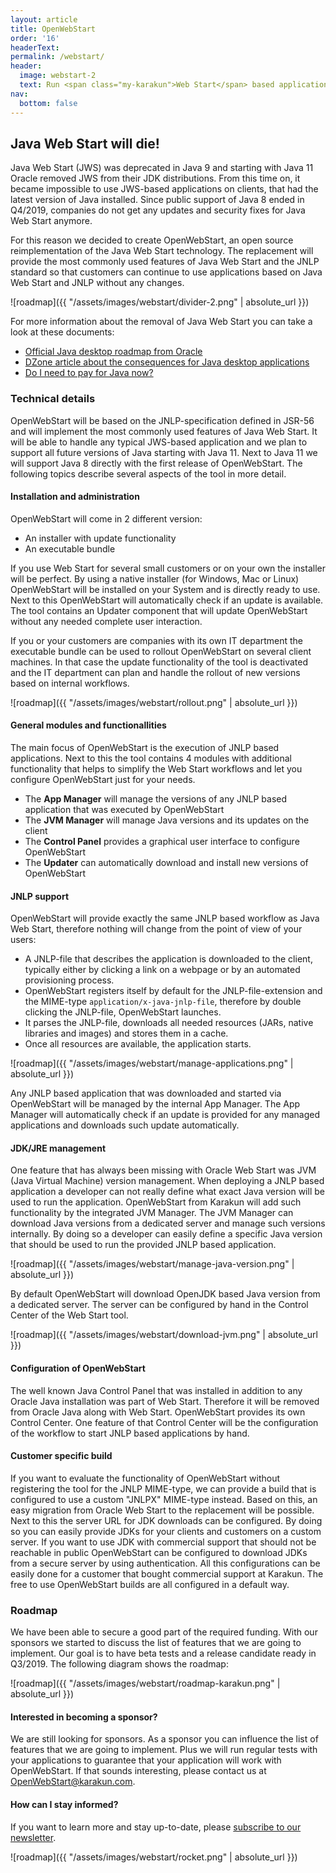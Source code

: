 ```yaml
---
layout: article
title: OpenWebStart
order: '16'
headerText:
permalink: /webstart/
header:
  image: webstart-2
  text: Run <span class="my-karakun">Web Start</span> based applications after the release of <span class="my-karakun">Java 11</span>
nav:
  bottom: false
---
```

## Java Web Start will die!
Java Web Start (JWS) was deprecated in Java 9 and starting with Java 11 Oracle removed JWS from their JDK distributions.
From this time on, it became impossible to use JWS-based applications on clients, that had the latest version of Java installed.
Since public support of Java 8 ended in Q4/2019, companies do not get any updates and security fixes for Java Web Start anymore.

For this reason we decided to create <span class="text-highlight">Open<span>WebStart</span></span>, an open source reimplementation of the Java Web Start technology.
The replacement will provide the most commonly used features of Java Web Start and the JNLP standard so that customers can continue to use applications based on Java Web Start and JNLP without any changes.

![roadmap]({{ "/assets/images/webstart/divider-2.png" | absolute_url }})

For more information about the removal of Java Web Start you can take a look at these documents:

* [Official Java desktop roadmap from Oracle](http://www.oracle.com/technetwork/java/javase/javaclientroadmapupdate2018mar-4414431.pdf)
* [DZone article about the consequences for Java desktop applications](https://dzone.com/articles/what-the-future-java-releases-will-mean-for-legacy)
* [Do I need to pay for Java now?](/java/2018/06/25/java-releases.html)

### Technical details
<span class="text-highlight">Open<span>WebStart</span></span> will be based on the JNLP-specification defined in JSR-56 and will implement the most commonly used features of Java Web Start.
It will be able to handle any typical JWS-based application and we plan to support all future versions of Java starting with Java 11. Next to Java 11 we will support Java 8 directly with the first release of <span class="text-highlight">Open<span>WebStart</span></span>.
The following topics describe several aspects of the tool in more detail.


#### Installation and administration
<span class="text-highlight">Open<span>WebStart</span></span> will come in 2 different version:

- An installer with update functionality
- An executable bundle

If you use Web Start for several small customers or on your own the installer will be perfect.
By using a native installer (for Windows, Mac or Linux) <span class="text-highlight">Open<span>WebStart</span></span> will be installed on your System and is directly ready to use.
Next to this <span class="text-highlight">Open<span>WebStart</span></span> will automatically check if an update is available.
The tool contains an Updater component that will update <span class="text-highlight">Open<span>WebStart</span></span> without any needed complete user interaction.

If you or your customers are companies with its own IT department the executable bundle can be used to rollout <span class="text-highlight">Open<span>WebStart</span></span> on several client machines.
In that case the update functionality of the tool is deactivated and the IT department can plan and handle the rollout of new versions based on internal workflows.

![roadmap]({{ "/assets/images/webstart/rollout.png" | absolute_url }})

#### General modules and functionallities
The main focus of <span class="text-highlight">Open<span>WebStart</span></span> is the execution of JNLP based applications.
Next to this the tool contains 4 modules with additional functionality that helps to simplify the Web Start workflows and let you configure <span class="text-highlight">Open<span>WebStart</span></span> just for your needs.

- The **App Manager** will manage the versions of any JNLP based application that was executed by <span class="text-highlight">Open<span>WebStart</span></span>
- The **JVM Manager** will manage Java versions and its updates on the client
- The **Control Panel** provides a graphical user interface to configure <span class="text-highlight">Open<span>WebStart</span></span>
- The **Updater** can automatically download and install new versions of <span class="text-highlight">Open<span>WebStart</span></span>

#### JNLP support
<span class="text-highlight">Open<span>WebStart</span></span> will provide exactly the same JNLP based workflow as Java Web Start, therefore nothing will change from the point of view of your users:

- A JNLP-file that describes the application is downloaded to the client, typically either by clicking a link on a webpage or by an automated provisioning process.
- <span class="text-highlight">Open<span>WebStart</span></span> registers itself by default for the JNLP-file-extension and the MIME-type `application/x-java-jnlp-file`, therefore by double clicking the JNLP-file, <span class="text-highlight">Open<span>WebStart</span></span> launches.
- It parses the JNLP-file, downloads all needed resources (JARs, native libraries and images) and stores them in a cache.
- Once all resources are available, the application starts.

![roadmap]({{ "/assets/images/webstart/manage-applications.png" | absolute_url }})

Any JNLP based application that was downloaded and started via <span class="text-highlight">Open<span>WebStart</span></span> will be managed by the internal App Manager. The App Manager will automatically check if an update is provided for any managed applications and downloads such update automatically.

#### JDK/JRE management
One feature that has always been missing with Oracle Web Start was JVM (Java Virtual Machine) version management.
When deploying a JNLP based application a developer can not really define what exact Java version will be used to run the application.
<span class="text-highlight">Open<span>WebStart</span></span> from Karakun will add such functionality by the integrated JVM Manager.
The JVM Manager can download Java versions from a dedicated server and manage such versions internally.
By doing so a developer can easily define a specific Java version that should be used to run the provided JNLP based application.

![roadmap]({{ "/assets/images/webstart/manage-java-version.png" | absolute_url }})

By default <span class="text-highlight">Open<span>WebStart</span></span> will download OpenJDK based Java version from a dedicated server.
The server can be configured by hand in the Control Center of the Web Start tool.

![roadmap]({{ "/assets/images/webstart/download-jvm.png" | absolute_url }})

#### Configuration of OpenWebStart
The well known Java Control Panel that was installed in addition to any Oracle Java installation was part of Web Start.
Therefore it will be removed from Oracle Java along with Web Start.
<span class="text-highlight">Open<span>WebStart</span></span> provides its own Control Center.
One feature of that Control Center will be the configuration of the workflow to start JNLP based applications by hand.

#### Customer specific build
If you want to evaluate the functionality of <span class="text-highlight">Open<span>WebStart</span></span> without registering the tool for the JNLP MIME-type, we can provide a build that is configured to use a custom "JNLPX" MIME-type instead.
Based on this, an easy migration from Oracle Web Start to the replacement will be possible.
Next to this the server URL for JDK downloads can be configured.
By doing so you can easily provide JDKs for your clients and customers on a custom server.
If you want to use JDK with commercial support that should not be reachable in public <span class="text-highlight">Open<span>WebStart</span></span> can be configured to download JDKs from a secure server by using authentication.
All this configurations can be easily done for a customer that bought commercial support at Karakun. The free to use <span class="text-highlight">Open<span>WebStart</span></span> builds are all configured in a default way.

### Roadmap
We have been able to secure a good part of the required funding. With our sponsors we started to discuss the list of features that we are going to implement.
Our goal is to have beta tests and a release candidate ready in Q3/2019.
The following diagram shows the roadmap:

![roadmap]({{ "/assets/images/webstart/roadmap-karakun.png" | absolute_url }})

#### Interested in becoming a sponsor?
We are still looking for sponsors.
As a sponsor you can influence the list of features that we are going to implement.
Plus we will run regular tests with your applications to guarantee that your application will work with OpenWebStart.
If that sounds interesting, please contact us at [OpenWebStart@karakun.com](mailto:openwebstart@karakun.com).

#### How can I stay informed?
If you want to learn more and stay up-to-date, please [subscribe to our newsletter](/subscribe/).

![roadmap]({{ "/assets/images/webstart/rocket.png" | absolute_url }})
